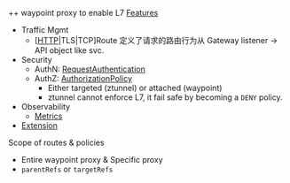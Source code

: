 ++ waypoint proxy to enable L7 [Features](https://istio.io/latest/docs/concepts/)

- Traffic Mgmt
  - [[HTTP](https://gateway-api.sigs.k8s.io/api-types/httproute/)|TLS|TCP]Route 定义了请求的路由行为从 Gateway listener → API object like svc.
- Security
  - AuthN: [RequestAuthentication](https://istio.io/latest/docs/reference/config/security/request_authentication/)
  - AuthZ: [AuthorizationPolicy](https://istio.io/latest/docs/reference/config/security/authorization-policy/)
    - Either targeted (ztunnel) or attached (waypoint)
    - ztunnel cannot enforce L7, it fail safe by becoming a `DENY` policy.
- Observability
  - [Metrics](https://istio.io/latest/docs/reference/config/metrics/)
- [Extension](https://istio.io/latest/docs/ambient/usage/extend-waypoint-wasm/)



Scope of routes & policies

- Entire waypoint proxy & Specific proxy
- `parentRefs` or `targetRefs`